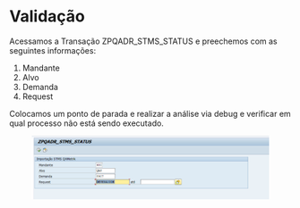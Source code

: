 # Validação

Acessamos a Transação ZPQADR\_STMS\_STATUS e preechemos com as seguintes informações:&#x20;

1. Mandante  &#x20;
2. Alvo&#x20;
3. Demanda
4. Request

Colocamos um ponto de parada e realizar a análise via debug e verificar em qual processo não está sendo executado.

<figure><img src="../.gitbook/assets/image (95).png" alt=""><figcaption></figcaption></figure>
